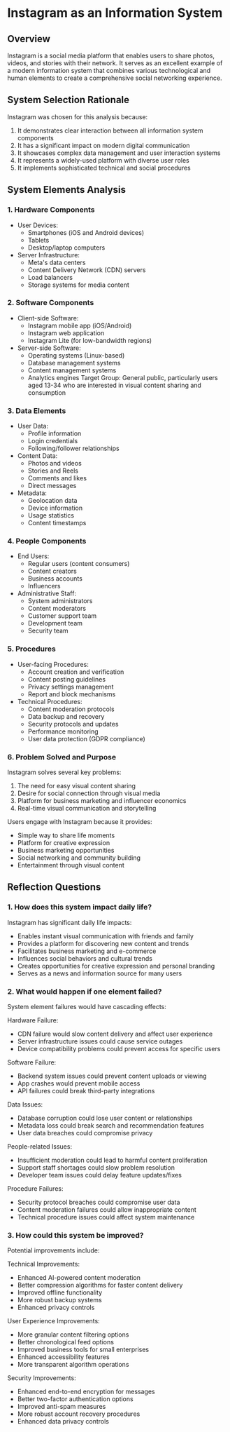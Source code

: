 # Instagram as an Information System

## Overview
Instagram is a social media platform that enables users to share photos, videos, and stories with their network. It serves as an excellent example of a modern information system that combines various technological and human elements to create a comprehensive social networking experience.

## System Selection Rationale
Instagram was chosen for this analysis because:
1. It demonstrates clear interaction between all information system components
2. It has a significant impact on modern digital communication
3. It showcases complex data management and user interaction systems
4. It represents a widely-used platform with diverse user roles
5. It implements sophisticated technical and social procedures

## System Elements Analysis

### 1. Hardware Components
- User Devices:
  * Smartphones (iOS and Android devices)
  * Tablets
  * Desktop/laptop computers
- Server Infrastructure:
  * Meta's data centers
  * Content Delivery Network (CDN) servers
  * Load balancers
  * Storage systems for media content

### 2. Software Components
- Client-side Software:
  * Instagram mobile app (iOS/Android)
  * Instagram web application
  * Instagram Lite (for low-bandwidth regions)
- Server-side Software:
  * Operating systems (Linux-based)
  * Database management systems
  * Content management systems
  * Analytics engines
Target Group: General public, particularly users aged 13-34 who are interested in visual content sharing and consumption

### 3. Data Elements
- User Data:
  * Profile information
  * Login credentials
  * Following/follower relationships
- Content Data:
  * Photos and videos
  * Stories and Reels
  * Comments and likes
  * Direct messages
- Metadata:
  * Geolocation data
  * Device information
  * Usage statistics
  * Content timestamps

### 4. People Components
- End Users:
  * Regular users (content consumers)
  * Content creators
  * Business accounts
  * Influencers
- Administrative Staff:
  * System administrators
  * Content moderators
  * Customer support team
  * Development team
  * Security team

### 5. Procedures
- User-facing Procedures:
  * Account creation and verification
  * Content posting guidelines
  * Privacy settings management
  * Report and block mechanisms
- Technical Procedures:
  * Content moderation protocols
  * Data backup and recovery
  * Security protocols and updates
  * Performance monitoring
  * User data protection (GDPR compliance)

### 6. Problem Solved and Purpose
Instagram solves several key problems:
1. The need for easy visual content sharing
2. Desire for social connection through visual media
3. Platform for business marketing and influencer economics
4. Real-time visual communication and storytelling

Users engage with Instagram because it provides:
- Simple way to share life moments
- Platform for creative expression
- Business marketing opportunities
- Social networking and community building
- Entertainment through visual content

## Reflection Questions

### 1. How does this system impact daily life?
Instagram has significant daily life impacts:
- Enables instant visual communication with friends and family
- Provides a platform for discovering new content and trends
- Facilitates business marketing and e-commerce
- Influences social behaviors and cultural trends
- Creates opportunities for creative expression and personal branding
- Serves as a news and information source for many users

### 2. What would happen if one element failed?
System element failures would have cascading effects:

Hardware Failure:
- CDN failure would slow content delivery and affect user experience
- Server infrastructure issues could cause service outages
- Device compatibility problems could prevent access for specific users

Software Failure:
- Backend system issues could prevent content uploads or viewing
- App crashes would prevent mobile access
- API failures could break third-party integrations

Data Issues:
- Database corruption could lose user content or relationships
- Metadata loss could break search and recommendation features
- User data breaches could compromise privacy

People-related Issues:
- Insufficient moderation could lead to harmful content proliferation
- Support staff shortages could slow problem resolution
- Developer team issues could delay feature updates/fixes

Procedure Failures:
- Security protocol breaches could compromise user data
- Content moderation failures could allow inappropriate content
- Technical procedure issues could affect system maintenance

### 3. How could this system be improved?
Potential improvements include:

Technical Improvements:
- Enhanced AI-powered content moderation
- Better compression algorithms for faster content delivery
- Improved offline functionality
- More robust backup systems
- Enhanced privacy controls

User Experience Improvements:
- More granular content filtering options
- Better chronological feed options
- Improved business tools for small enterprises
- Enhanced accessibility features
- More transparent algorithm operations

Security Improvements:
- Enhanced end-to-end encryption for messages
- Better two-factor authentication options
- Improved anti-spam measures
- More robust account recovery procedures
- Enhanced data privacy controls
